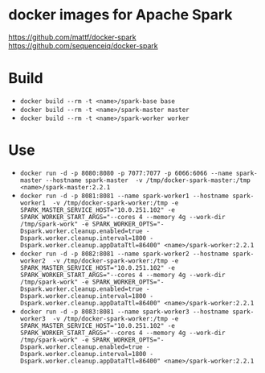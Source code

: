 # docker images for Apache Spark   
https://github.com/mattf/docker-spark   
https://github.com/sequenceiq/docker-spark   
   
# Build   
   
* ```docker build --rm -t <name>/spark-base base```
* ```docker build --rm -t <name>/spark-master master```
* ```docker build --rm -t <name>/spark-worker worker```
   
# Use   
   
* ```docker run -d -p 8080:8080 -p 7077:7077 -p 6066:6066 --name spark-master --hostname spark-master  -v /tmp/docker-spark-master:/tmp  <name>/spark-master:2.2.1```
* ```docker run -d -p 8081:8081 --name spark-worker1 --hostname spark-worker1  -v /tmp/docker-spark-worker:/tmp -e SPARK_MASTER_SERVICE_HOST="10.0.251.102" -e SPARK_WORKER_START_ARGS="--cores 4 --memory 4g --work-dir /tmp/spark-work" -e SPARK_WORKER_OPTS="-Dspark.worker.cleanup.enabled=true -Dspark.worker.cleanup.interval=1800 -Dspark.worker.cleanup.appDataTtl=86400" <name>/spark-worker:2.2.1```
* ```docker run -d -p 8082:8081 --name spark-worker2 --hostname spark-worker2  -v /tmp/docker-spark-worker:/tmp -e SPARK_MASTER_SERVICE_HOST="10.0.251.102" -e SPARK_WORKER_START_ARGS="--cores 4 --memory 4g --work-dir /tmp/spark-work" -e SPARK_WORKER_OPTS="-Dspark.worker.cleanup.enabled=true -Dspark.worker.cleanup.interval=1800 -Dspark.worker.cleanup.appDataTtl=86400" <name>/spark-worker:2.2.1```
* ```docker run -d -p 8083:8081 --name spark-worker3 --hostname spark-worker3  -v /tmp/docker-spark-worker:/tmp -e SPARK_MASTER_SERVICE_HOST="10.0.251.102" -e SPARK_WORKER_START_ARGS="--cores 4 --memory 4g --work-dir /tmp/spark-work" -e SPARK_WORKER_OPTS="-Dspark.worker.cleanup.enabled=true -Dspark.worker.cleanup.interval=1800 -Dspark.worker.cleanup.appDataTtl=86400" <name>/spark-worker:2.2.1```
   
